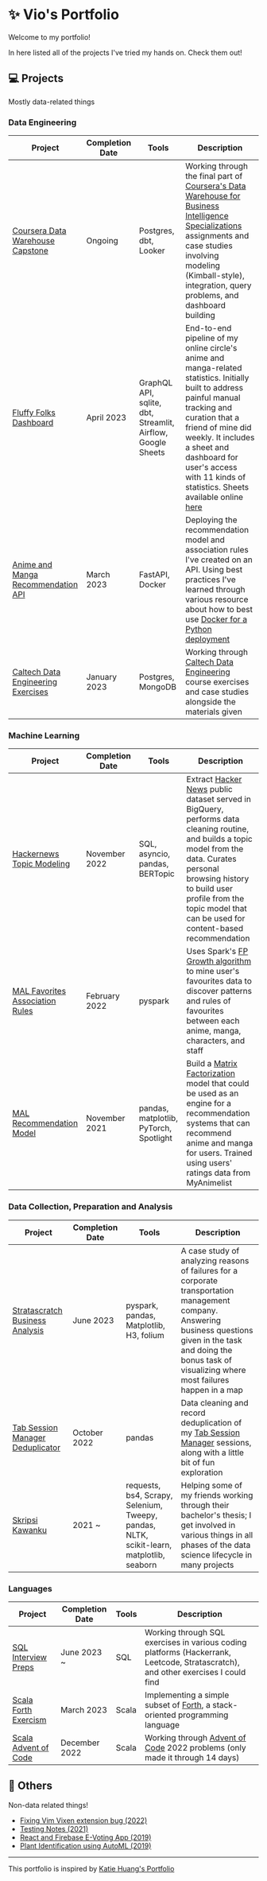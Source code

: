 # ✨️ Vio's Portfolio

Welcome to my portfolio!

In here listed all of the projects I've tried my hands on. Check them out!

## 💻 Projects

Mostly data-related things

### Data Engineering

| Project | Completion Date | Tools | Description |
| --- | --- | --- | --- |
| [Coursera Data Warehouse Capstone][coursera-dwh] | Ongoing | Postgres, dbt, Looker | Working through the final part of [Coursera's Data Warehouse for Business Intelligence Specializations][coursera-dwh-bi] assignments and case studies involving modeling (Kimball-style), integration, query problems, and dashboard building |
| [Fluffy Folks Dashboard][ff-dashboard] | April 2023 | GraphQL API, sqlite, dbt, Streamlit, Airflow, Google Sheets | End-to-end pipeline of my online circle's anime and manga-related statistics. Initially built to address painful manual tracking and curation that a friend of mine did weekly. It includes a sheet and dashboard for user's access with 11 kinds of statistics. Sheets available online [here][ff-sheets] |
| [Anime and Manga Recommendation API][animanga-recommenders] | March 2023 | FastAPI, Docker | Deploying the recommendation model and association rules I've created on an API. Using best practices I've learned through various resource about how to best use [Docker for a Python deployment][docker-python] |
| [Caltech Data Engineering Exercises][caltech-de] | January 2023 | Postgres, MongoDB | Working through [Caltech Data Engineering][caltech-de-page] course exercises and case studies alongside the materials given |

### Machine Learning

| Project | Completion Date | Tools | Description |
| --- | --- | --- | --- |
| [Hackernews Topic Modeling][hackernews-topic-modeling] | November 2022 | SQL, asyncio, pandas, BERTopic | Extract [Hacker News][hn-link] public dataset served in BigQuery, performs data cleaning routine, and builds a topic model from the data. Curates personal browsing history to build user profile from the topic model that can be used for content-based recommendation |
| [MAL Favorites Association Rules][mal-fav-assoc] | February 2022 | pyspark | Uses Spark's [FP Growth algorithm][fp-growth] to mine user's favourites data to discover patterns and rules of favourites between each anime, manga, characters, and staff |
| [MAL Recommendation Model][mal-recsys] | November 2021 | pandas, matplotlib, PyTorch, Spotlight | Build a [Matrix Factorization][mf-model] model that could be used as an engine for a recommendation systems that can recommend anime and manga for users. Trained using users' ratings data from MyAnimelist |

### Data Collection, Preparation and Analysis

| Project | Completion Date | Tools | Description |
| --- | --- | --- | --- |
| [Stratascratch Business Analysis][stratascratch-business-analysis] | June 2023 | pyspark, pandas, Matplotlib, H3, folium | A case study of analyzing reasons of failures for a corporate transportation management company. Answering business questions given in the task and doing the bonus task of visualizing where most failures happen in a map |
| [Tab Session Manager Deduplicator][tsmd] | October 2022 | pandas | Data cleaning and record deduplication of my [Tab Session Manager][tsm-repo] sessions, along with a little bit of fun exploration |
| [Skripsi Kawanku][skripsi-kawanku] | 2021 ~ | requests, bs4, Scrapy, Selenium, Tweepy, pandas, NLTK, scikit-learn, matplotlib, seaborn | Helping some of my friends working through their bachelor's thesis; I get involved in various things in all phases of the data science lifecycle in many projects |

### Languages

| Project | Completion Date | Tools | Description |
| --- | --- | --- | --- |
| [SQL Interview Preps][sql-interviews] | June 2023 ~ | SQL | Working through SQL exercises in various coding platforms (Hackerrank, Leetcode, Stratascratch), and other exercises I could find |
| [Scala Forth Exercism][scala-forth] | March 2023 | Scala | Implementing a simple subset of [Forth][forth-wiki], a stack-oriented programming language |
| [Scala Advent of Code][scala-aoc] | December 2022 | Scala | Working through [Advent of Code][aoc-link] 2022 problems (only made it through 14 days) |

[//]: # "| Codility | Coding Exercises | - | - | - |"
[//]: # "| Hackernews Topic Model Pipeline | Data Engineering | - | - | - |"
[//]: # "| MAL Scraper | Scraping | - | - | - |"

## 👯 Others

Non-data related things!

- [Fixing Vim Vixen extension bug (2022)](https://github.com/ueokande/vim-vixen)
- [Testing Notes (2021)](https://github.com/vioxcd/testing-notes)
- [React and Firebase E-Voting App (2019)](https://github.com/vioxcd/pemira_e-voting)
- [Plant Identification using AutoML (2019)](https://github.com/vioxcd/automl_plant_identification)

---

This portfolio is inspired by [Katie Huang's Portfolio](https://github.com/katiehuangx/Portfolio-Guide)

[//]: # (Links)

[ff-dashboard]: https://github.com/vioxcd/ff-dashboard
[animanga-recommenders]: https://github.com/vioxcd/animanga-recommenders
[coursera-dwh]: https://github.com/vioxcd/coursera-dwh-etl-elt
[hackernews-topic-modeling]: https://github.com/vioxcd/hackernews-topic-modeling
[tsmd]: https://github.com/vioxcd/tsmd
[scala-forth]: https://github.com/vioxcd/scala-forth-exercism
[scala-aoc]: https://github.com/vioxcd/aoc2022
[mal-recsys]: https://github.com/vioxcd/animanga-recommenders/blob/main/notebooks/Demo_CDRS.ipynb
[mal-fav-assoc]: https://github.com/vioxcd/animanga-recommenders/blob/main/notebooks/Spark_Association_Rules.ipynb
[sql-interviews]: https://github.com/vioxcd/sql-interviews-prep
[caltech-de]: https://github.com/vioxcd/caltech-de-exercises
[stratascratch-business-analysis]: https://colab.research.google.com/drive/1upxBM7mTrxvt-ftKFvla6IsBft9lk7cB?usp=sharing
[skripsi-kawanku]: https://github.com/vioxcd/skripsi-kawanku
[aoc-link]: https://en.wikipedia.org/wiki/Advent_of_Code
[tsm-repo]: https://github.com/sienori/Tab-Session-Manager
[hn-link]: https://news.ycombinator.com/
[fp-growth]: https://spark.apache.org/docs/latest/ml-frequent-pattern-mining.html
[mf-model]: https://en.wikipedia.org/wiki/Matrix_factorization_(recommender_systems)
[forth-wiki]: https://skilldrick.github.io/easyforth/
[docker-python]: https://docs.google.com/presentation/d/1yqSe1HUbs6qcEpN5Ck94LUDkIjAoTo29v8fLIqDjMBA/edit?usp=sharing
[caltech-de-page]: https://github.com/cal-data-eng/sp21
[coursera-dwh-bi]: https://www.coursera.org/specializations/data-warehousing
[ff-sheets]: https://docs.google.com/spreadsheets/d/1CUSfaHK2nlhUibzl5yADVuSef7hYPdTqOz4yGJSIE54

